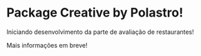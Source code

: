 # Package Creative by Polastro!

Iniciando desenvolvimento da parte de avaliação de restaurantes!

Mais informações em breve!